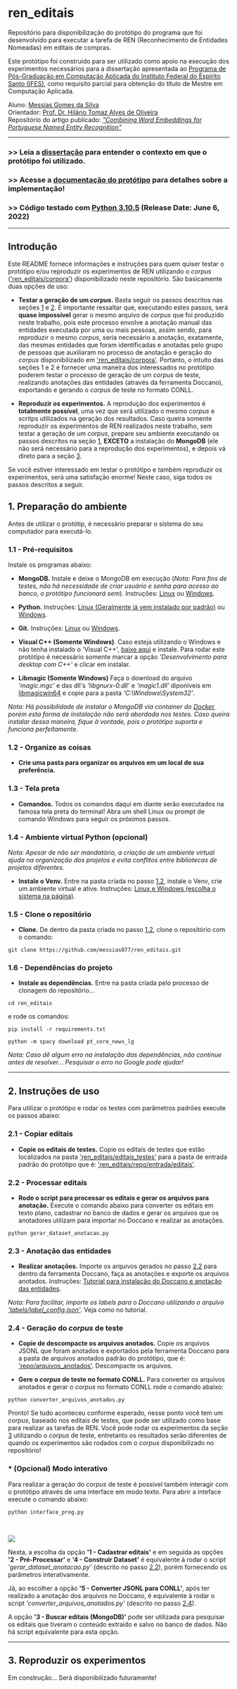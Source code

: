 # ren_editais
Repositório para disponibilização do protótipo do programa que foi desenvolvido para executar a tarefa de REN (Reconhecimento de Entidades Nomeadas) em editais de compras. 

Este protótipo foi construido para ser utilizado como apoio na execução dos experimentos necessários para a dissertação apresentada ao [Programa de Pós-Graduação em Computação Aplicada do Instituto Federal do Espírito Santo (IFES)](https://www.ifes.edu.br/cursos/pos-graduacao/mestrado-em-computacao-aplicada), como requisito parcial para obtenção do título de Mestre em Computação Aplicada.

Aluno: [Messias Gomes da Silva](http://lattes.cnpq.br/4261938952361658)<br>
Orientador: [Prof. Dr. Hilário Tomaz Alves de Oliveira](http://lattes.cnpq.br/8980213630090119)<br>
Repositório do artigo publicado: [*"Combining Word Embeddings for Portuguese Named Entity Recognition"*](https://github.com/messias077/ner_pt)

---
### >> Leia a [dissertação](https://messias077.github.io/teste/dissertacao.pdf) para entender o contexto em que o protótipo foi utilizado.
### >> Acesse a [documentação do protótipo](https://messias077.github.io/teste/) para detalhes sobre a implementação!
### >> Código testado com [Python 3.10.5](https://www.python.org/downloads/release/python-3105/) (Release Date: June 6, 2022)
---
## Introdução
Este README fornece informações e instruções para quem quiser testar o protótipo e/ou reproduzir os experimentos de REN utilizando o *corpus* (['ren_editais/corpora'](corpora/)) disponibilizado neste repositório. São basicamente duas opções de uso:
* **Testar a geração de um *corpus*.** Basta seguir os passos descritos nas seções [1](#1-preparação-do-ambiente) e [2](#2-instruções-de-uso). É importante ressaltar que, executando estes passos, será **quase impossível** gerar o mesmo arquivo de *corpus* que foi produzido neste trabalho, pois este processo envolve a anotação manual das entidades executada por uma ou mais pessoas, assim sendo, para reproduzir o mesmo *corpus*, seria necessário a anotação, exatamente, das mesmas entidades que foram identificadas e anotadas pelo grupo de pessoas que auxiliaram no processo de anotação e geração do *corpus* disponibilizado em ['ren_editais/corpora'](corpora/). Portanto, o intuito das seções 1 e 2 é fornecer uma maneira dos interessados no protótipo poderem testar o processo de geração de um *corpus* de teste, realizando anotações das entidades (através da ferramenta Doccano), exportando e gerando o *corpus* de teste no formato CONLL.

* **Reproduzir os experimentos.** A reprodução dos experimentos é **totalmente possível**, uma vez que será utilizado o mesmo *corpus* e scritps utilizados na geração dos resultados. Caso queira somente reproduzir os experimentos de REN realizados neste trabalho, sem testar a geração de um *corpus*, prepare seu ambiente executando os passos descritos na seção [1](#1-preparação-do-ambiente), **EXCETO** a instalação do **MongoDB** (ele não será necessário para a reprodução dos experimentos), e depois vá direto para a seção [3](#3-reproduzir-os-experimentos).

Se você estiver interessado em testar o protótipo e também reproduzir os experimentos, será uma satisfação enorme! Neste caso, siga todos os passos descritos a seguir.

## 1. Preparação do ambiente
Antes de utilizar o protótip, é necessário preparar o sistema do seu computador para executá-lo.

### 1.1 - Pré-requisitos
Instale os programas abaixo:
* **MongoDB.** Instale e deixe o MongoDB em execução (*Nota: Para fins de testes, não há necessidade de criar usuário e senha para acesso ao banco, o protótipo funcionará sem*). Instruções: [Linux](https://www.mongodb.com/docs/manual/administration/install-on-linux/) ou [Windows](https://www.mongodb.com/docs/manual/tutorial/install-mongodb-on-windows).

* **Python.** Instruções: [Linux (Geralmente já vem instalado por padrão)](https://python.org.br/instalacao-linux) ou [Windows](https://www.python.org/downloads/windows).

* **Git.** Instruções: [Linux](https://git-scm.com/download/linux) ou [Windows](https://git-scm.com/download/win).

* **Visual C++ (Somente Windows)**. Caso esteja utilizando o Windows e não tenha instalado o 'Visual C++', [baixe aqui](https://visualstudio.microsoft.com/visual-cpp-build-tools) e instale. Para rodar este protótipo é necessário somente marcar a opção *'Desenvolvimento para desktop com C++'* e clicar em instalar.

* **Libmagic (Somente Windows)** Faça o download do arquivo *'magic.mgc'* e das dll's *'libgnurx-0.dll'* e *'magic1.dll'* diponíveis em [libmagicwin64](https://github.com/pidydx/libmagicwin64) e copie para a pasta *'C:\Windows\System32'*.

*Nota: Há possibilidade de instalar o MongoDB via container do [Docker](https://www.docker.com/), porém esta forma de instalação não será abordada nos testes. Caso queira instalar dessa maneira, fique à vontade, pois o protótipo suporta e funciona perfeitamente.*

### 1.2 - Organize as coisas
* **Crie uma pasta para organizar os arquivos em um local de sua preferência.**

### 1.3 - Tela preta
* **Comandos.** Todos os comandos daqui em diante serão executados na famosa tela preta do terminal! Abra um shell Linux ou prompt de comando Windows para seguir os próximos passos.

### 1.4 - Ambiente virtual Python (opcional)

*Nota: Apesar de não ser mandatório, a criação de um ambiente virtual ajuda na organização dos projetos e evita conflitos entre bibliotecas de projetos diferentes.*

* **Instale o Venv.** Entre na pasta criada no passo [1.2](#12---organize-as-coisas), instale o Venv, crie um ambiente virtual e ative. Instruções: [Linux e Windows (escolha o sistema na página)](https://packaging.python.org/en/latest/guides/installing-using-pip-and-virtual-environments/#creating-a-virtual-environment).

### 1.5 - Clone o repositório
* **Clone.** De dentro da pasta criada no passo [1.2](#12---organize-as-coisas), clone o repositório com o comando:
```
git clone https://github.com/messias077/ren_editais.git
```

### 1.6 - Dependências do projeto
* **Instale as dependências.** Entre na pasta criada pelo processo de clonagem do repositório...
```
cd ren_editais
```
e rode os comandos:
```
pip install -r requirements.txt
```

```
python -m spacy download pt_core_news_lg
```

*Nota: Caso dê algum erro na instalação das dependências, não continue antes de resolver... Pesquisar o erro no Google pode ajudar!*

---
## 2. Instruções de uso

Para utilizar o protótipo e rodar os testes com parâmetros padrões execute os passos abaixo:

### 2.1 - Copiar editais
* **Copie os editais de testes.** Copie os editais de testes que estão localizados na pasta ['ren_editais/editais_testes'](editais_testes/) para a pasta de entrada padrão do protótipo que é: ['ren_editais/repo/entrada/editais'](repo/entrada/editais).

### 2.2 - Processar editais
* **Rode o script para processar os editais e gerar os arquivos para anotação.** Execute o comando abaixo para converter os editais em texto plano, cadastrar no banco de dados e gerar os arquivos que os anotadores utilizam para importar no Doccano e realizar as anotações.
```
python gerar_dataset_anotacao.py
```
### 2.3 - Anotação das entidades
* **Realizar anotações.** Importe os arquivos gerados no passo [2.2](#22---processar-editais) para dentro da ferramenta Doccano, faça as anotações e exporte os arquivos anotados. Instruções: [Tutorial para instalação do Doccano e anotação das entidades](https://messias077.github.io/teste/tutorial_doccano.pdf).

*Nota: Para facilitar, importe os labels para o Doccano utilizando o arquivo ['labels/label_config.json'](labels/label_config.json)*. Veja como no tutorial.

### 2.4 - Geração do *corpus* de teste
* **Copie de descompacte os arquivos anotados.** Copie os arquivos JSONL que foram anotados e exportados pela ferramenta Doccano para a pasta de arquivos anotados padrão do protótipo, que é: ['repo/arquivos_anotados'](repo/arquivos_anotados). Descompacte os arquivos.

* **Gere o *corpus* de teste no formato CONLL.** Para converter os arquivos anotados e gerar o *corpus* no formato CONLL rode o comando abaixo:
```
python converter_arquivos_anotados.py
```
Pronto! Se tudo aconteceu conforme esperado, nesse ponto você tem um *corpus*, baseado nos editais de testes, que pode ser utilizado como base para realizar as tarefas de REN. Você pode rodar os experimentos da seção [3](#3-reproduzir-os-experimentos) utilizando o *corpus* de teste, entretanto os resultados serão diferentes de quando os experimentos são rodados com o *corpus* disponibilizado no repositório!

### * (Opcional) Modo interativo

Para realizar a geração do *corpus* de teste é possível também interagir com o protótipo através de uma interface em modo texto. Para abrir a inteface execute o comando abaixo:
```
python interface_prog.py
```
<br>

![](./print_interface.png)

Nesta, a escolha da opção **'1 - Cadastrar editais'** e em seguida as opções **'2 - Pré-Processar'** e **'4 - Construir Dataset'** é equivalente à rodar o script *'gerar_dataset_anotacao.py'* (descrito no passo [2.2](#22---processar-editais)), porém fornecendo os parâmetros interativamente.

Já, ao escolher a opção **'5 - Converter JSONL para CONLL'**, após ter realizado a anotação dos arquivos no Doccano, é equivalente à rodar o script *'converter_arquivos_anotados.py'* (descrito no passo [2.4](#24---geração-do-corpus-de-teste)).

A opção **'3 - Buscar editais (MongoDB)'** pode ser utilizada para pesquisar os editais que tiveram o conteúdo extraido e salvo no banco de dados. Não há script equivalente para esta opção.

---
## 3. Reproduzir os experimentos
Em construção... Será disponibilizado futuramente!